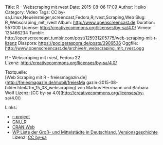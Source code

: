 Title: R - Webscraping mit rvest
Date: 2015-08-06 17:09
Author: Heiko
Category: Video
Tags: CC by-sa,Linux,Neueinsteiger,screencast,Fedora,R,rvest,Scraping,Web
Slug: R_Webscraping_mit_rvest
Album: http://www.openscreencast.de
Duration: 557000
License: http://creativecommons.org/licenses/by-sa/4.0/
Vimeo: 135466234
Tumblr: http://openscreencast.tumblr.com/post/125931205775/web-scraping-mit-r-lizenz
Diaspora: https://pod.geraspora.de/posts/3906536
Oggfile: http://www.openscreencast.de/archive/r_webscraping_mit_rvest.ogg

R - Webscraping mit rvest, Fedora 22  
Lizenz: <http://creativecommons.org/licenses/by-sa/4.0/>  
  
Textquelle:  
[Web Scraping mit R - freiesmagazin.de](http://freiesmagazin.de/mobil/freiesMa
gazin-2015-08-bilder.html#fm_15_08_webscraping) von Markus Herrmann und
Barbara Wolf Lizenz: [CC by-sa 4.0](http://creativecommons.org/licenses/by-
sa/4.0/)

Links:

  * [r-project](http://www.r-project.org/ "Link zu r-project.org/" )
  * [GNU_R](http://de.wikibooks.org/wiki/GNU_R "Link zu de.wikibooks.org" )
  * [CRAN Web](http://cran.r-project.org/web/views/WebTechnologies.html "Link zu r-project.org" )
  * [WP:Liste der Groß- und Mittelstädte in Deutschland](http://de.wikipedia.org/wiki/Liste_der_Gro%C3%9F-_und_Mittelst%C3%A4dte_in_Deutschland "Link zu wikipedia.org" ), [Versionsgeschichte](http://de.wikipedia.org/w/index.php?title=Liste_der_Gro%C3%9F-_und_Mittelst%C3%A4dte_in_Deutschland&action=history "Link zu wikipedia.org" ) Lizenz: [CC by-sa](http://de.wikipedia.org/wiki/Wikipedia:Lizenzbestimmungen_Creative_Commons_Attribution-ShareAlike_3.0_Unported)


